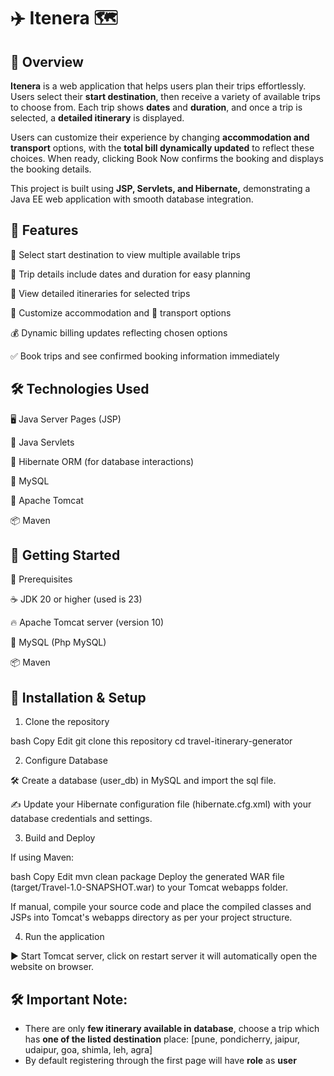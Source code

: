 # ✈️ Itenera 🗺️
## 🌟 Overview
**Itenera** is a web application that helps users plan their trips effortlessly. Users select their **start destination**, then receive a variety of available trips to choose from. Each trip shows **dates** and **duration**, and once a trip is selected, a **detailed itinerary** is displayed.

Users can customize their experience by changing **accommodation and transport** options, with the **total bill dynamically updated** to reflect these choices. When ready, clicking Book Now confirms the booking and displays the booking details.

This project is built using **JSP, Servlets, and Hibernate,** demonstrating a Java EE web application with smooth database integration.

## 🚀 Features
📍 Select start destination to view multiple available trips

📅 Trip details include dates and duration for easy planning

📝 View detailed itineraries for selected trips

🏨 Customize accommodation and 🚗 transport options

💰 Dynamic billing updates reflecting chosen options

✅ Book trips and see confirmed booking information immediately

## 🛠️ Technologies Used
🖥️ Java Server Pages (JSP)

🔄 Java Servlets

🐘 Hibernate ORM (for database interactions)

🐬 MySQL

🌟 Apache Tomcat 

 📦 Maven 


## 🚦 Getting Started
🧾 Prerequisites

☕ JDK 20 or higher (used is 23)

🔥 Apache Tomcat server (version 10)

🐬 MySQL (Php MySQL)

📦 Maven 


## 🔧 Installation & Setup
1) Clone the repository

bash
Copy
Edit
git clone this repository
cd travel-itinerary-generator


2) Configure Database

🛠️ Create a database (user_db) in MySQL and import the sql file.

✍️ Update your Hibernate configuration file (hibernate.cfg.xml) with your database credentials and settings.

3) Build and Deploy

If using Maven:

bash
Copy
Edit
mvn clean package
Deploy the generated WAR file (target/Travel-1.0-SNAPSHOT.war) to your Tomcat webapps folder.

If manual, compile your source code and place the compiled classes and JSPs into Tomcat's webapps directory as per your project structure.

4) Run the application

▶️ Start Tomcat server, click on restart server it will automatically open the website on browser.


## 🛠️ Important Note:
- There are only **few itinerary available in database**, choose a trip which has **one of the listed destination** place:
[pune, pondicherry, jaipur, udaipur, goa, shimla, leh, agra]
- By default registering through the first page will have **role** as **user**
